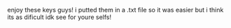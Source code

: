 enjoy these keys guys!
i putted them in a .txt file so it was easier but i think its as dificult idk see for youre selfs!
